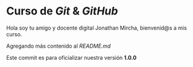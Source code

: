 # Curso de _Git_ & _GitHub_

Hola soy tu amigo y docente digital Jonathan Mircha, bienvenid@s a mis curso.

Agregando más contenido al _README.md_

Este commit es para oficializar nuestra
versión **1.0.0**
